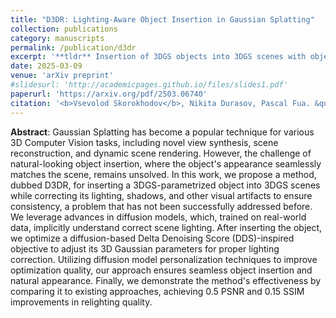 ```yaml
---
title: "D3DR: Lighting-Aware Object Insertion in Gaussian Splatting"
collection: publications
category: manuscripts
permalink: /publication/d3dr
excerpt: '**tldr** Insertion of 3DGS objects into 3DGS scenes with objects lighting correction'
date: 2025-03-09
venue: 'arXiv preprint'
#slidesurl: 'http://academicpages.github.io/files/slides1.pdf'
paperurl: 'https://arxiv.org/pdf/2503.06740'
citation: '<b>Vsevolod Skorokhodov</b>, Nikita Durasov, Pascal Fua. &quot;D3DR: Lighting-Aware Object Insertion in Gaussian Splatting&quot; <i>ArXiv Preprint</i>.'
---
```


**Abstract**: Gaussian Splatting has become a popular technique for various 3D Computer Vision tasks, including novel view synthesis, scene reconstruction, and dynamic scene rendering. However, the challenge of natural-looking object insertion, where the object's appearance seamlessly matches the scene, remains unsolved. In this work, we propose a method, dubbed D3DR, for inserting a 3DGS-parametrized object into 3DGS scenes while correcting its lighting, shadows, and other visual artifacts to ensure consistency, a problem that has not been successfully addressed before. We leverage advances in diffusion models, which, trained on real-world data, implicitly understand correct scene lighting. After inserting the object, we optimize a diffusion-based Delta Denoising Score (DDS)-inspired objective to adjust its 3D Gaussian parameters for proper lighting correction. Utilizing diffusion model personalization techniques to improve optimization quality, our approach ensures seamless object insertion and natural appearance. Finally, we demonstrate the method's effectiveness by comparing it to existing approaches, achieving 0.5 PSNR and 0.15 SSIM improvements in relighting quality.

